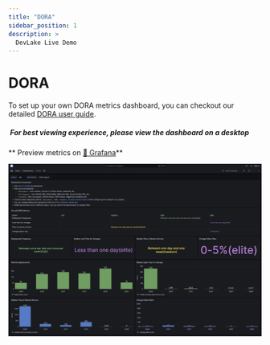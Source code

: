 ```yaml
---
title: "DORA"
sidebar_position: 1
description: >
  DevLake Live Demo
---
```


# DORA

<head>
  <meta name='title' content='DORA Metrics to Accelerate Software Delivery - Apache DevLake' />
  <meta name='description' content='Understand and implement DORA metrics with Apache DevLake. Accelerate your software delivery and enhance engineering productivity with our comprehensive guide' />
  <meta name='keywords' content='DORA Metrics to Accelerate Software Delivery , DORA Metrics to Accelerate Software Delivery' />
</head>

To set up your own DORA metrics dashboard, you can checkout our detailed [DORA user guide](https://devlake.apache.org/docs/DORA/).

<div className="info">
  <h5>
    <img
      src="https://user-images.githubusercontent.com/84442212/197146839-c2d116e6-e0b8-40a0-bb29-e51fb4805a81.png"
      alt=""
      width="3%"
    /> For best viewing experience, please view the dashboard on a desktop
  </h5>
</div>

** Preview metrics on [🔗 Grafana](https://grafana-lake.demo.devlake.io/grafana/d/qNo8_0M4z/dora?orgId=1&from=now-6M&to=now)**

![DORA](./DORA.png)

<!-- <iframe src="https://grafana-lake.demo.devlake.io/grafana/d/qNo8_0M4z/dora?orgId=1&from=now-6M&to=now" width="135%" height="1140px"></iframe> -->
